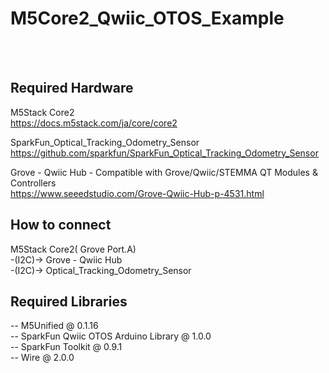 # M5Core2_Qwiic_OTOS_Example
<br>
<br>

## Required Hardware
M5Stack Core2<br>
https://docs.m5stack.com/ja/core/core2<br>

SparkFun_Optical_Tracking_Odometry_Sensor<br>
https://github.com/sparkfun/SparkFun_Optical_Tracking_Odometry_Sensor<br>

Grove - Qwiic Hub - Compatible with Grove/Qwiic/STEMMA QT Modules & Controllers<br>
https://www.seeedstudio.com/Grove-Qwiic-Hub-p-4531.html<br>

## How to connect

M5Stack Core2( Grove Port.A) <br>
-(I2C)-> Grove - Qwiic Hub<br>
-(I2C)-> Optical_Tracking_Odometry_Sensor<br>

## Required Libraries<br>
-- M5Unified @ 0.1.16 <br>
-- SparkFun Qwiic OTOS Arduino Library @ 1.0.0 <br>
-- SparkFun Toolkit @ 0.9.1 <br>
-- Wire @ 2.0.0<br>
<br>


